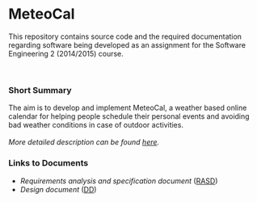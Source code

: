 # MeteoCal #

This repository contains source code and the required documentation regarding software being developed as an assignment for the Software Engineering 2 (2014/2015) course.

<br>
<h3>Short Summary</h3>
The aim is to develop and implement MeteoCal, a weather based online calendar for helping people schedule their personal events and avoiding bad weather conditions in case of outdoor activities.<br>
<br>
<i>More detailed description can be found <a href='https://meteocal-software-engineering.googlecode.com/git/MeteoCal%20Project%20AA%202014-2015.pdf'>here</a>.</i>


<br>
<h3>Links to Documents</h3>
<ul><li><i>Requirements analysis and specification document</i> (<a href='https://meteocal-software-engineering.googlecode.com/git/Deliveries/RASD.pdf'>RASD</a>)<br>
</li><li><i>Design document</i> (<a href='https://meteocal-software-engineering.googlecode.com/git/Deliveries/DD.pdf'>DD</a>)